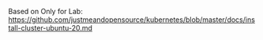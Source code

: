 Based on Only for Lab: https://github.com/justmeandopensource/kubernetes/blob/master/docs/install-cluster-ubuntu-20.md